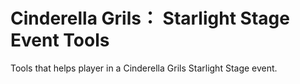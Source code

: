 # Cinderella Grils： Starlight Stage Event Tools

Tools that helps player in a Cinderella Grils Starlight Stage event.
